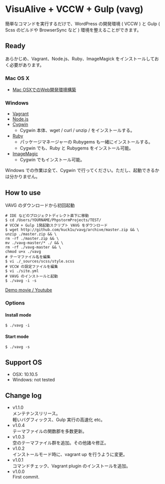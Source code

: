 VisuAlive + VCCW + Gulp (vavg)
=========================

簡単なコマンドを実行するだけで、WordPress の開発環境 ( VCCW ) と Gulp ( Scss のビルドや BrowserSync など ) 環境を整えることができます。

## Ready

あらかじめ、Vagrant、Node.js、Ruby、ImageMagick をインストールしておく必要があります。

### Mac OS X

* [Mac OSXでのWeb開発環境構築](http://designinglabo.com/1019/mac-os-x-web-development-environment.html)

### Windows

* [Vagrant](https://www.vagrantup.com/)
* [Node.js](http://nodejs.jp/)
* [Cygwin](https://cygwin.com/)  
    * Cygwin 本体、wget / curl / unzip / をインストールする。
* [Ruby](http://rubyinstaller.org/)  
    * パッケージマネージャーの Rubygems も一緒にインストールする。
    * Cygwin でも、Ruby と Rubygems をインストール可能。
* [ImageMagic](http://www.imagemagick.org/script/binary-releases.php#windows)  
    * Cygwin でもインストール可能。

Windows での作業は全て、Cygwin で行ってください。ただし、起動できるかは分かりません。

## How to use

VAVG のダウンロードから初回起動

```
# IDE などのプロジェクトディレクト直下に移動
$ cd /Users/YOURNAME/PhpstormProjects/TEST/
# VCCW + Gulp 1発起動スクリプト VAVG をダウンロード
$ wget http://github.com/kuck1u/vavg/archive/master.zip && \
unzip ./master.zip && \
rm -rf ./master.zip && \
mv ./vavg-master/* ./ && \
rm -rf ./vavg-master && \
chmod u+x ./vavg
# テーマファイル名を編集
$ vi ./_sources/scss/style.scss
# VCCW の設定ファイルを編集
$ vi ./site.yml
# VAVG のインストールと起動
$ ./vavg -i -s
```

[Demo movie / Youtube](https://www.youtube.com/watch?v=Sg5BlZtUv0w)

### Options
#### Install mode

```
$ ./vavg -i
```

#### Start mode

```
$ ./vavg -s
```

## Support OS

* OSX: 10.10.5
* Windows: not tested

## Change log
* v1.1.0  
メンテナンスリリース。  
軽いバグフィックス、Gulp 実行の高速化 etc。
* v1.0.4  
テーマファイルの関数郡を多数更新。
* v1.0.3  
空のテーマファイル群を追加。その他諸々修正。
* v1.0.2  
インストールモード時に、vagrant up を行うように変更。
* v1.0.1  
コマンドチェック、Vagrant plugin のインストールを追加。
* v1.0.0  
First commit.
